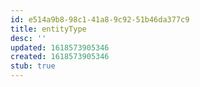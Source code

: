 ```yaml
---
id: e514a9b8-98c1-41a8-9c92-51b46da377c9
title: entityType
desc: ''
updated: 1618573905346
created: 1618573905346
stub: true
---
```


